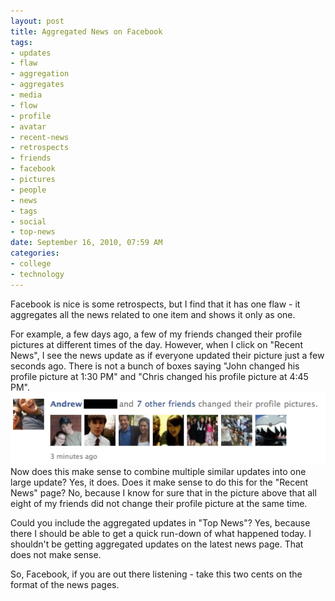 ```yaml
--- 
layout: post
title: Aggregated News on Facebook
tags: 
- updates
- flaw
- aggregation
- aggregates
- media
- flow
- profile
- avatar
- recent-news
- retrospects
- friends
- facebook
- pictures
- people
- news
- tags
- social
- top-news
date: September 16, 2010, 07:59 AM
categories: 
- college
- technology
---
```

Facebook is nice is some retrospects, but I find that it has one flaw - it aggregates all the news related to one item and shows it only as one.

For example, a few days ago, a few of my friends changed their profile pictures at different times of the day. However, when I click on "Recent News", I see the news update as if everyone updated their picture just a few seconds ago. There is not a bunch of boxes saying "John changed his profile picture at 1:30 PM" and "Chris changed his profile picture at 4:45 PM".[![](files/2010/09/deltaProfile.jpg "Facebook - Aggregated Update")](files/2010/09/deltaProfile.jpg)Now does this make sense to combine multiple similar updates into one large update? Yes, it does. Does it make sense to do this for the "Recent News" page? No, because I know for sure that in the picture above that all eight of my friends did not change their profile picture at the same time.

Could you include the aggregated updates in "Top News"? Yes, because there I should be able to get a quick run-down of what happened today. I shouldn't be getting aggregated updates on the latest news page. That does not make sense.

So, Facebook, if you are out there listening - take this two cents on the format of the news pages.
